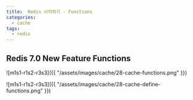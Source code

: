```yaml
---
title:  Redis 시작하기 - Functions
categories:
  - cache 
tags:
  - redis
---
```


## Redis 7.0 New Feature Functions

![m1s1-r1s2-r3s3]({{ "/assets/images/cache/28-cache-functions.png" }}) 

![m1s1-r1s2-r3s3]({{ "/assets/images/cache/28-cache-define-functions.png" }}) 